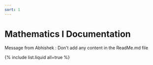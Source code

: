 ```yaml
---
sort: 1
---
```


# Mathematics I Documentation

Message from Abhishek : Don't add any content in the ReadMe.md file

{% include list.liquid all=true %}
